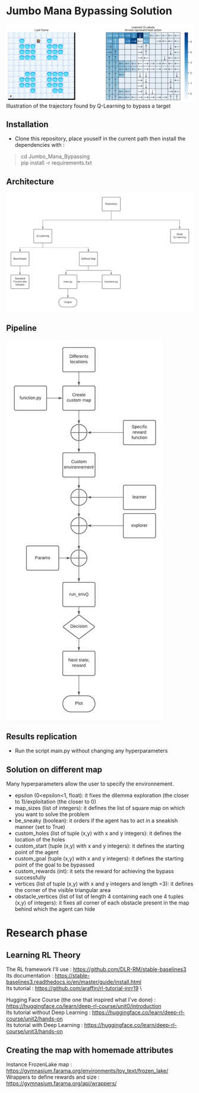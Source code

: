 # Jumbo Mana Bypassing Solution
![plot](./images/good_results.png)
Illustration of the trajectory found by Q-Learning to bypass a target

## Installation

- Clone this repository, place youself in the current path then install the dependencies with :
>cd Jumbo_Mana_Bypassing \
>pip install -r requirements.txt

## Architecture

![plot](./images/Architecture.png)

## Pipeline 

![plot](./images/Pipeline.png)

## Results replication

- Run the script main.py without changing any hyperparameters

## Solution on different map

Many hyperparameters allow the user to specify the environnement.

- epsilon (0<epsilon<1, float): it fixes the dilemma exploration (the closer to 1)/exploitation (the closer to 0)
- map_sizes (list of integers): it defines the list of square map on which you want to solve the problem
- be_sneaky (boolean): it orders if the agent has to act in a sneakish manner (set to True)
- custom_holes (list of tuple (x,y) with x and y integers): it defines the location of the holes
- custom_start (tuple (x,y) with x and y integers): it defines the starting point of the agent
- custom_goal (tuple (x,y) with x and y integers): it defines the starting point of the goal to be bypassed
- custom_rewards (int): it sets the reward for achieving the bypass successfully
- vertices (list of tuple (x,y) with x and y integers and length =3): it defines the corner of the visible triangular area
- obstacle_vertices (list of list of length 4 containing each one 4 tuples (x,y) of integers): it fixes all corner of each obstacle present in the map behind which the agent can hide


# Research phase

## Learning RL Theory

The RL framework I'll use : https://github.com/DLR-RM/stable-baselines3 \
Its documentation : https://stable-baselines3.readthedocs.io/en/master/guide/install.html \
Its tutorial : https://github.com/araffin/rl-tutorial-jnrr19 \

Hugging Face Course (the one that inspired what I've done) : https://huggingface.co/learn/deep-rl-course/unit0/introduction \
Its tutorial without Deep Learning : https://huggingface.co/learn/deep-rl-course/unit2/hands-on \
Its tutorial with Deep Learning : https://huggingface.co/learn/deep-rl-course/unit3/hands-on 

## Creating the map with homemade attributes 

Instance FrozenLake map : https://gymnasium.farama.org/environments/toy_text/frozen_lake/ \
Wrappers to define rewards and size : https://gymnasium.farama.org/api/wrappers/ 
